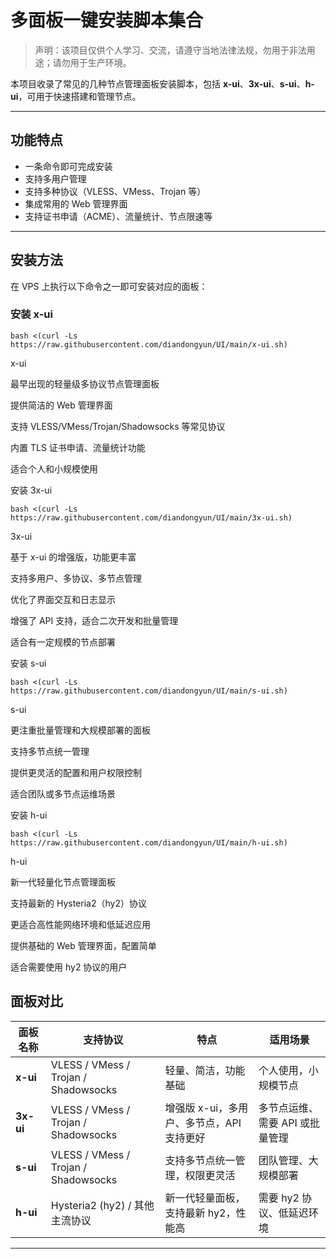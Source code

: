 # 多面板一键安装脚本集合

> 声明：该项目仅供个人学习、交流，请遵守当地法律法规，勿用于非法用途；请勿用于生产环境。

本项目收录了常见的几种节点管理面板安装脚本，包括 **x-ui**、**3x-ui**、**s-ui**、**h-ui**，可用于快速搭建和管理节点。

---

## 功能特点

- 一条命令即可完成安装
- 支持多用户管理
- 支持多种协议（VLESS、VMess、Trojan 等）
- 集成常用的 Web 管理界面
- 支持证书申请（ACME）、流量统计、节点限速等

---

## 安装方法

在 VPS 上执行以下命令之一即可安装对应的面板：

### 安装 x-ui
```
bash <(curl -Ls https://raw.githubusercontent.com/diandongyun/UI/main/x-ui.sh)
```

x-ui

最早出现的轻量级多协议节点管理面板

提供简洁的 Web 管理界面

支持 VLESS/VMess/Trojan/Shadowsocks 等常见协议

内置 TLS 证书申请、流量统计功能

适合个人和小规模使用


安装 3x-ui
```
bash <(curl -Ls https://raw.githubusercontent.com/diandongyun/UI/main/3x-ui.sh)
```

3x-ui

基于 x-ui 的增强版，功能更丰富

支持多用户、多协议、多节点管理

优化了界面交互和日志显示

增强了 API 支持，适合二次开发和批量管理

适合有一定规模的节点部署


安装 s-ui
```
bash <(curl -Ls https://raw.githubusercontent.com/diandongyun/UI/main/s-ui.sh)
```

s-ui

更注重批量管理和大规模部署的面板

支持多节点统一管理

提供更灵活的配置和用户权限控制

适合团队或多节点运维场景


安装 h-ui
```
bash <(curl -Ls https://raw.githubusercontent.com/diandongyun/UI/main/h-ui.sh)
```

h-ui

新一代轻量化节点管理面板

支持最新的 Hysteria2（hy2）协议

更适合高性能网络环境和低延迟应用

提供基础的 Web 管理界面，配置简单

适合需要使用 hy2 协议的用户


## 面板对比

| 面板名称 | 支持协议 | 特点 | 适用场景 |
|----------|----------|------|----------|
| **x-ui** | VLESS / VMess / Trojan / Shadowsocks | 轻量、简洁，功能基础 | 个人使用，小规模节点 |
| **3x-ui** | VLESS / VMess / Trojan / Shadowsocks | 增强版 x-ui，多用户、多节点，API 支持更好 | 多节点运维、需要 API 或批量管理 |
| **s-ui** | VLESS / VMess / Trojan / Shadowsocks | 支持多节点统一管理，权限更灵活 | 团队管理、大规模部署 |
| **h-ui** | Hysteria2 (hy2) / 其他主流协议 | 新一代轻量面板，支持最新 hy2，性能高 | 需要 hy2 协议、低延迟环境 |

---
